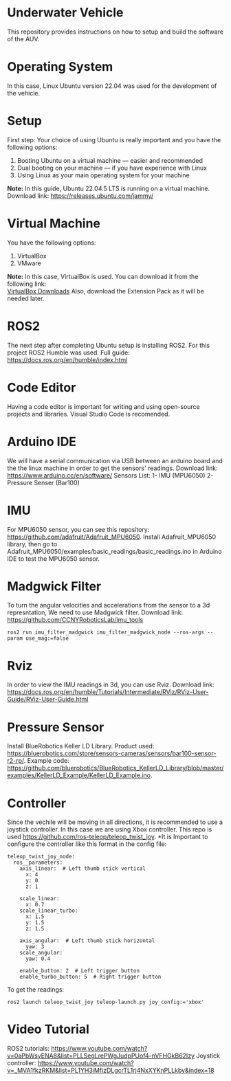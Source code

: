 # Underwater Vehicle

This repository provides instructions on how to setup and build the software of the AUV.

# Operating System

In this case, Linux Ubuntu version 22.04 was used for the development of the vehicle.

# Setup

First step: Your choice of using Ubuntu is really important and you have the following options:

1. Booting Ubuntu on a virtual machine — easier and recommended  
2. Dual booting on your machine — if you have experience with Linux  
3. Using Linux as your main operating system for your machine  

**Note:** In this guide, Ubuntu 22.04.5 LTS is running on a virtual machine.
Download link: https://releases.ubuntu.com/jammy/

# Virtual Machine

You have the following options:

1. VirtualBox  
2. VMware  

**Note:** In this case, VirtualBox is used. You can download it from the following link:  
[VirtualBox Downloads](https://www.virtualbox.org/wiki/Downloads) 
Also, download the Extension Pack as it will be needed later.

# ROS2
The next step after completing Ubuntu setup is installing ROS2.
For this project ROS2 Humble was used.
Full guide: https://docs.ros.org/en/humble/index.html

# Code Editor
Having a code editor is important for writing and using open-source projects and libraries.
Visual Studio Code is recomended. 

# Arduino IDE
We will have a serial communication via USB between an arduino board and the the linux machine in order to get the sensors' readings.
Download link: https://www.arduino.cc/en/software/
Sensors List:
1- IMU (MPU6050)
2- Pressure Senser (Bar100)

# IMU
For MPU6050 sensor, you can see this repository: https://github.com/adafruit/Adafruit_MPU6050.
Install Adafruit_MPU6050 library, then go to Adafruit_MPU6050/examples/basic_readings/basic_readings.ino in Arduino IDE to test the MPU6050 sensor. 

#  Madgwick Filter
To turn the angular velocities and accelerations from the sensor to a 3d represntation, We need to use Madgwick filter.
Download link: https://github.com/CCNYRoboticsLab/imu_tools

    ros2 run imu_filter_madgwick imu_filter_madgwick_node --ros-args --param use_mag:=false


# Rviz
In order to view the IMU readings in 3d, you can use Rviz. Download link: https://docs.ros.org/en/humble/Tutorials/Intermediate/RViz/RViz-User-Guide/RViz-User-Guide.html


# Pressure Sensor
Install BlueRobotics Keller LD Library. Product used: https://bluerobotics.com/store/sensors-cameras/sensors/bar100-sensor-r2-rp/.
Example code: https://github.com/bluerobotics/BlueRobotics_KellerLD_Library/blob/master/examples/KellerLD_Example/KellerLD_Example.ino.

# Controller
Since the vechile will be moving in all directions, it is recommended to use a joystick controller.
In this case we are using Xbox controller. This repo is used https://github.com/ros-teleop/teleop_twist_joy.
*It is Important to configure the controller like this format in the config file:

    teleop_twist_joy_node:
      ros__parameters:
        axis_linear:  # Left thumb stick vertical
          x: 4
          y: 0
          z: 1
    
        scale_linear:
          x: 0.7
        scale_linear_turbo:
          x: 1.5
          y: 1.5
          z: 1.5
    
        axis_angular:  # Left thumb stick horizontal
          yaw: 3
        scale_angular:
          yaw: 0.4
    
        enable_button: 2  # Left trigger button
        enable_turbo_button: 5  # Right trigger button

To get the readings:

    ros2 launch teleop_twist_joy teleop-launch.py joy_config:='xbox'

# Video Tutorial
ROS2 tutorials: https://www.youtube.com/watch?v=0aPbWsyENA8&list=PLLSegLrePWgJudpPUof4-nVFHGkB62Izy
Joystick controller: https://www.youtube.com/watch?v=_MVA1fkzRKM&list=PL1YH3iMfizDLgcrTL1rj4NxXYKnPLLkby&index=18
